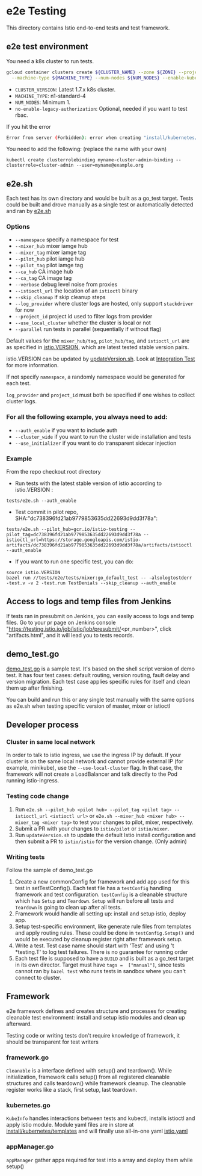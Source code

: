 # e2e Testing

This directory contains Istio end-to-end tests and test framework.

## e2e test environment
You need a k8s cluster to run tests.
```bash
gcloud container clusters create ${CLUSTER_NAME} --zone ${ZONE} --project ${PROJECT_NAME} --cluster-version ${CLUSTER_VERSION} \
  --machine-type ${MACHINE_TYPE} --num-nodes ${NUM_NODES} --enable-kubernetes-alpha --no-enable-legacy-authorization
 ```
 - `CLUSTER_VERSION`: Latest 1.7.x k8s cluster.
 - `MACHINE_TYPE`: n1-standard-4
 - `NUM_NODES`: Minimum 1.
 - `no-enable-legacy-authorization`: Optional, needed if you want to test rbac.

If you hit the error
```bash
Error from server (Forbidden): error when creating "install/kubernetes/istio.yaml": clusterroles.rbac.authorization.k8s.io "istio-pilot" is forbidden: attempt to grant extra privileges: [{[*] [istio.io] [istioconfigs] [] []} {[*] [istio.io] [istioconfigs.istio.io] [] []} {[*] [extensions] [thirdpartyresources] [] []} {[*] [extensions] [thirdpartyresources.extensions] [] []} {[*] [extensions] [ingresses] [] []} {[*] [] [configmaps] [] []} {[*] [] [endpoints] [] []} {[*] [] [pods] [] []} {[*] [] [services] [] []}] user=&{user@example.org [...]
```
You need to add the following: (replace the name with your own)
```
kubectl create clusterrolebinding myname-cluster-admin-binding --clusterrole=cluster-admin --user=myname@example.org
```

## e2e.sh

Each test has its own directory and would be built as a go_test target.
Tests could be built and drove manually as a single test or automatically detected and ran by [e2e.sh](../e2e.sh)

### Options
* `--namespace` specify a namespace for test
* `--mixer_hub` mixer iamge hub
* `--mixer_tag` mixer iamge tag
* `--pilot_hub` pilot iamge hub
* `--pilot_tag` pilot iamge tag
* `--ca_hub` CA image hub
* `--ca_tag` CA image tag
* `--verbose` debug level noise from proxies
* `--istioctl_url` the location of an `istioctl` binary
* `--skip_cleanup` if skip cleanup steps
* `--log_provider` where cluster logs are hosted, only support `stackdriver` for now
* `--project_id` project id used to filter logs from provider
* `--use_local_cluster` whether the cluster is local or not
* `--parallel` run tests in parallel (sequentially if without flag)

Default values for the `mixer_hub/tag`, `pilot_hub/tag`, and `istioctl_url` are as specified in
[istio.VERSION](../../istio.VERSION), which are latest tested stable version pairs.

istio.VERSION can be updated by [updateVersion.sh](../../updateVersion.sh).
Look at [Integration Test](https://github.com/istio/istio/tree/master/tests#updateversionsh) for more information.

If not specify `namespace`, a randomly namespace would be generated for each test.

`log_provider` and `project_id` must both be specified if one wishes to collect cluster logs.

### For all the following example, you always need to add:
* `--auth_enable` if you want to include auth
* `--cluster_wide` if you want to run the cluster wide installation and tests
* `--use_initializer` if you want to do transparent sidecar injection

### Example
From the repo checkout root directory

* Run tests with the latest stable version of istio according to istio.VERSION :

`tests/e2e.sh --auth_enable`

* Test commit in pilot repo, SHA:"dc738396fd21ab9779853635dd22693d9dd3f78a":

`tests/e2e.sh --pilot_hub=gcr.io/istio-testing --pilot_tag=dc738396fd21ab9779853635dd22693d9dd3f78a --istioctl_url=https://storage.googleapis.com/istio-artifacts/dc738396fd21ab9779853635dd22693d9dd3f78a/artifacts/istioctl --auth_enable`

* If you want to run one specific test, you can do:

```
source istio.VERSION
bazel run //tests/e2e/tests/mixer:go_default_test -- -alsologtostderr -test.v -v 2 -test.run TestDenials --skip_cleanup --auth_enable
```


## Access to logs and temp files from Jenkins

If tests ran in presubmit on Jenkins, you can easily access to logs and temp files. Go to your pr page on Jenkins console "https://testing.istio.io/job/istio/job/presubmit/<pr_number>", click "artifacts.html", and it will lead you to tests records.

## demo_test.go

[demo_test.go](tests/bookinfo/demo_test.go) is a sample test.
It's based on the shell script version of demo test. It has four test cases: default routing, version routing, fault delay and version migration. Each test case applies specific rules for itself and clean them up after finishing.

You can build and run this or any single test manually with the same options as e2e.sh when testing specific version of master, mixer or istioctl


## Developer process

### Cluster in same local network
In order to talk to istio ingress, we use the ingress IP by default. If your
cluster is on the same local network and cannot provide external IP (for example, minikube), use the `--use-local-cluster` flag.
In that case, the framework will not create a LoadBalancer and talk directly to the Pod running istio-ingress.

### Testing code change
1. Run `e2e.sh --pilot_hub <pilot hub> --pilot_tag <pilot tag> --istioctl_url <istioctl url>` or
   `e2e.sh --mixer_hub <mixer hub> --mixer_tag <mixer tag>` to test your changes to pilot, mixer, respectively.
2. Submit a PR with your changes to `istio/pilot` or `istio/mixer`.
3. Run `updateVersion.sh` to update the default Istio install configuration and then
   submit a PR  to `istio/istio` for the version change. (Only admin)

### Writing tests
Follow the sample of demo_test.go
1. Create a new commonConfig for framework and add app used for this test in setTestConfig().
   Each test file has a `testConfig` handling framework and test configuration.
   `testConfig` is a cleanable structure which has  `Setup` and `Teardown`. `Setup` will run before all tests and `Teardown`
   is going to clean up after all tests.
2. Framework would handle all setting up: install and setup istio, deploy app.
3. Setup test-specific environment, like generate rule files from templates and apply routing rules.
   These could be done in `testConfig.Setup()` and would be executed by cleanup register right after framework setup.
4. Write a test. Test case name should start with 'Test' and using 't *testing.T' to log test failures.
   There is no guarantee for running order
4. Each test file is supposed to have a `BUILD` and is built as a go_test target in its own director. Target must have
   `tags =  ["manual"]`, since tests cannot ran by `bazel test` who runs tests in sandbox where you can't connect to cluster.


## Framework

e2e framework defines and creates structure and processes for creating cleanable test environment: install and setup istio modules and clean up afterward.

Testing code or writing tests don't require knowledge of framework, it should be transparent for test writers

### framework.go
`Cleanable` is a interface defined with setup() and teardown(). While initialization, framework calls setup() from all registered cleanable structures and calls teardown() while framework cleanup. The cleanable register works like a stack, first setup, last teardown.

### kubernetes.go
`KubeInfo` handles interactions between tests and kubectl, installs istioctl and apply istio module. Module yaml files are in store at [install/kubernetes/templates](../../install/kubernetes/templates) and will finally use all-in-one yaml [istio.yaml](../../install/kubernetes/istio.yaml)

### appManager.go
`appManager` gather apps required for test into a array and deploy them while setup()



